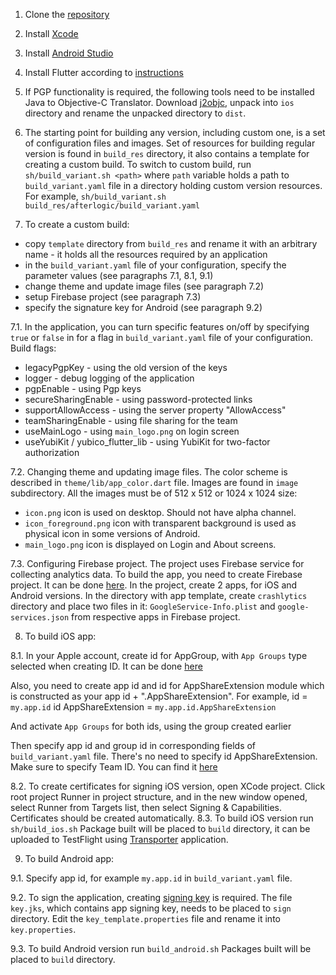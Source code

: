 1. Clone the [repository](https://github.com/afterlogic/aurora-files-app-flutter)
2. Install [Xcode](https://apps.apple.com/app/xcode/id497799835?l=en&mt=12)
3. Install [Android Studio](https://developer.android.com/studio)
4. Install Flutter according to [instructions](https://flutter.dev/docs/get-started/install)

5. If PGP functionality is required, the following tools need to be installed Java to Objective-C Translator.
   Download [j2objc](https://github.com/google/j2objc/releases/download/2.7/j2objc-2.7.zip), unpack into `ios` directory and rename the unpacked directory to `dist`.

6. The starting point for building any version, including custom one, is a set of configuration files and images.
   Set of resources for building regular version is found in `build_res` directory, it also contains a template for creating a custom build.
   To switch to custom build, run `sh/build_variant.sh <path>` where `path` variable holds a path to `build_variant.yaml` file in a directory holding custom version resources.
   For example, `sh/build_variant.sh build_res/afterlogic/build_variant.yaml`

7. To create a custom build:
- copy `template` directory from `build_res` and rename it with an arbitrary name - it holds all the resources required by an application
- in the `build_variant.yaml` file of your configuration, specify the parameter values (see paragraphs 7.1, 8.1, 9.1)
- change theme and update image files (see paragraph 7.2)
- setup Firebase project (see paragraph 7.3)
- specify the signature key for Android (see paragraph 9.2)

7.1. In the application, you can turn specific features on/off by specifying `true` or `false` in for a flag in `build_variant.yaml` file of your configuration.
Build flags:
* legacyPgpKey - using the old version of the keys
* logger - debug logging of the application
* pgpEnable - using Pgp keys
* secureSharingEnable - using password-protected links
* supportAllowAccess - using the server property "AllowAccess"
* teamSharingEnable - using file sharing for the team
* useMainLogo - using `main_logo.png` on login screen
* useYubiKit / yubico_flutter_lib - using YubiKit for two-factor authorization

7.2. Changing theme and updating image files.
The color scheme is described in `theme/lib/app_color.dart` file.
Images are found in `image` subdirectory. All the images must be of 512 x 512 or 1024 x 1024 size:
* `icon.png` icon is used on desktop. Should not have alpha channel.
* `icon_foreground.png` icon with transparent background is used as physical icon in some versions of Android.
* `main_logo.png` icon is displayed on Login and About screens.

7.3. Configuring Firebase project.
The project uses Firebase service for collecting analytics data. To build the app, you need to create Firebase project. It can be done [here](https://firebase.google.com/).
In the project, create 2 apps, for iOS and Android versions.
In the directory with app template, create `crashlytics` directory and place two files in it: `GoogleService-Info.plist` and `google-services.json` from respective apps in Firebase project.

8. To build iOS app:

8.1. In your Apple account, create id for AppGroup, with `App Groups` type selected when creating ID.
It can be done [here](https://developer.apple.com/account/resources/identifiers/list)

Also, you need to create app id and id for AppShareExtension module which is constructed as your app id + ".AppShareExtension".
For example, id = `my.app.id` id AppShareExtension = `my.app.id.AppShareExtension`

And activate `App Groups` for both ids, using the group created earlier

Then specify app id and group id in corresponding fields of `build_variant.yaml` file. There's no need to specify id AppShareExtension.
Make sure to specify Team ID. You can find it [here](https://developer.apple.com/account/#/membership)

8.2. To create certificates for signing iOS version, open XCode project. Click root project Runner in project structure, and in the new window opened, select Runner from Targets list, then select Signing & Capabilities. Certificates should be created automatically.
8.3. To build iOS version run `sh/build_ios.sh`
Package built will be placed to `build` directory, it can be uploaded to TestFlight using [Transporter](https://apps.apple.com/app/transporter/id1450874784?l=en&mt=12) application.

9. To build Android app:

9.1. Specify app id, for example `my.app.id` in `build_variant.yaml` file.

9.2. To sign the application, creating [signing key](https://developer.android.com/studio/publish/app-signing#generate-key) is required.
The file `key.jks`, which contains app signing key, needs to be placed to `sign` directory.
Edit the `key_template.properties` file and rename it into `key.properties`.

9.3. To build Android version run `build_android.sh`
Packages built will be placed to `build` directory.
